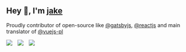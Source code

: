 ## Hey 👋, I'm [jake](https://github.com/jaketvvv)

Proudly contributor of open-source like [@gatsbyjs](https://github.com/gatsbyjs), [@reactjs](https://github.com/reactjs) and main translator of [@vuejs-pl](https://github.com/vuejs-pl)

<img src=https://jakex7.github.io/jakex7/icons/gatsby.svg>&#8195;<img src=https://jakex7.github.io/jakex7/icons/react.svg>&#8195;<img src=https://jakex7.github.io/jakex7/icons/vue.svg>
